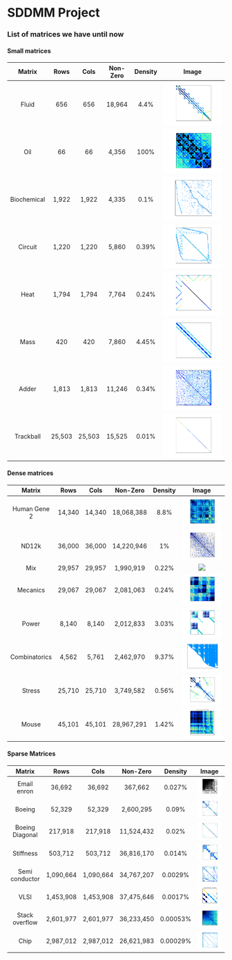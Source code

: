 # SDDMM Project

### List of matrices we have until now

#### Small matrices

|   Matrix    |    Rows     |   Cols   |  Non-Zero  | Density |                 Image                  |
|:-----------:|:-----------:|:--------:|:----------:|:-------:|:--------------------------------------:|
|    Fluid    |     656     |     656     |  	18,964 |  4.4%   |    <img src="./images/fluid.png" />    |
|     Oil     |     	66     |  	66  |  	4,356 |  100%   |     <img src="./images/oil.png" />     |
| Biochemical |      	 	1,922      |   	1,922 |  	4,335 |  0.1%   | <img src="./images/biochemical.png" /> |
|   Circuit   |  	 	1,220  |  	1,220 |  	5,860 |  0.39%  |   <img src="./images/circuit.png" />   |
|    Heat     |  	  	1,794  |  	1,794  |  	7,764 |  0.24%  |    <img src="./images/heat.png" />     |
|    Mass     |  	  	420  | 420  |  	 	7,860 |  4.45%  |    <img src="./images/mass.png" />     |
|    Adder    | 	  	1,813  |  1,813  |  	 	11,246 |  0.34%  |    <img src="./images/adder.png" />    |
|  Trackball  |  	   	25,503  |   	25,503  |  	 	15,525 |  0.01%  |  <img src="./images/trackball.png" />  |


#### Dense matrices

|    Matrix     |    Rows    |   Cols   |  Non-Zero  | Density |                  Image                   |
|:-------------:|:----------:|:--------:|:----------:|:-------:|:----------------------------------------:|
| Human Gene 2  |   14,340   |  14,340  | 18,068,388 |  8.8%   |  <img src="./images/human_gene2.png" />  |
|     ND12k     |   36,000   |  36,000  | 14,220,946 |   1%    |     <img src="./images/nd12k.png" />     |
|      Mix      |  	29,957   |     29,957     | 1,990,919 |  0.22%  |      <img src="./images/mix.png" />      |
|   Mecanics    |  	 29,067  |  29,067  | 2,081,063 |  0.24%  |   <img src="./images/mecanics.png" />    |
|     Power     |  	  	8,140  |  	8,140  |  	2,012,833 |  3.03%  |     <img src="./images/power.png" />     |
| Combinatorics |  	  	4,562  |  5,761   |  	2,462,970 |  9.37%  | <img src="./images/combinatorics.png" /> |
|    Stress     |  	  	25,710 |  25,710  |  	3,749,582 |  0.56%  |    <img src="./images/stress.png" />     |
|     Mouse     |  	  45,101 |  45,101  |  	 	28,967,291 |  1.42%  |     <img src="./images/mouse.png" />     |


#### Sparse Matrices

|     Matrix      |   Rows    |   Cols    |  Non-Zero  | Density  |                   Image                    |
|:---------------:|:---------:|:---------:|:----------:|:--------:|:------------------------------------------:|
|   Email enron   |  36,692   |  36,692   |  367,662   |  0.027%  |   <img src="./images/email-enron.png" />   |
|     Boeing      |  52,329   |  52,329   | 2,600,295  |  0.09%   |     <img src="./images/boeing.png" />      |
| Boeing Diagonal |  217,918  |  217,918  | 11,524,432 |  0.02%   | <img src="./images/boeing_diagonal.png" /> |
|    Stiffness    |  503,712  |  503,712  | 36,816,170 |  0.014%  |    <img src="./images/stiffness.png" />    |
| Semi conductor  | 1,090,664 | 1,090,664 | 34,767,207 | 0.0029%  |     <img src="./images/stokes.png" />      |
|      VLSI       | 1,453,908 | 1,453,908 | 37,475,646 | 0.0017%  |      <img src="./images/vlsi.png" />       |
| Stack overflow  | 2,601,977 | 2,601,977 | 36,233,450 | 0.00053% |  <img src="./images/stackoverflow.png" />  |
|      Chip       | 2,987,012 | 2,987,012 | 26,621,983 | 0.00029% |      <img src="./images/chip.png" />       |
